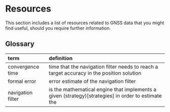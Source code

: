 # Resources

This section includes a list of resources related to GNSS data that you might
find useful, should you require further information.




## Glossary

|term|definition|
|:---|:------|
|convergence time| time that the navigation filter needs to reach a target accuracy in the position solution|
|formal error| error estimate of the navigation filter
|navigation filter| is the mathematical engine that implements a given (strategy)[strategies] in order to estimate the |